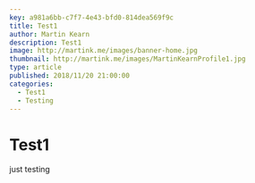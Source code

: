 ```yaml
---
key: a981a6bb-c7f7-4e43-bfd0-814dea569f9c
title: Test1
author: Martin Kearn
description: Test1
image: http://martink.me/images/banner-home.jpg
thumbnail: http://martink.me/images/MartinKearnProfile1.jpg
type: article
published: 2018/11/20 21:00:00
categories: 
  - Test1
  - Testing
---
```

# Test1
just testing
